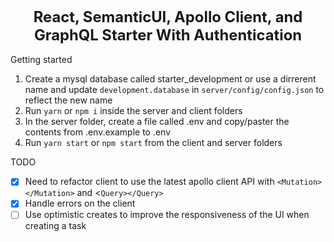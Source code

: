 <h1 align="center" style="font-size: 1.7em;"><strong>React, SemanticUI, Apollo Client, and GraphQL Starter With Authentication</strong></h1>

Getting started

1.  Create a mysql database called starter_development or use a dirrerent name and update `development.database` in `server/config/config.json` to reflect the new name
2.  Run `yarn` or `npm i` inside the server and client folders
3.  In the server folder, create a file called .env and copy/paster the contents from .env.example to .env
4.  Run `yarn start` or `npm start` from the client and server folders

TODO

- [x] Need to refactor client to use the latest apollo client API with `<Mutation></Mutation>` and <`Query></Query>`
- [x] Handle errors on the client
- [ ] Use optimistic creates to improve the responsiveness of the UI when creating a task
